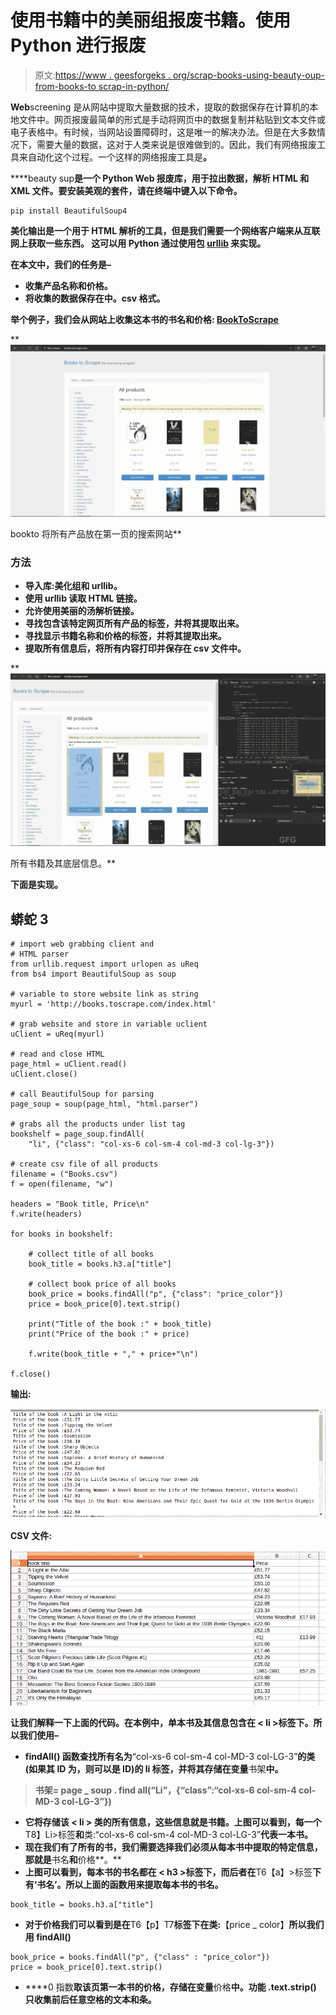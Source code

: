 # 使用书籍中的美丽组报废书籍。使用 Python 进行报废

> 原文:[https://www . geesforgeks . org/scrap-books-using-beauty-oup-from-books-to scrap-in-python/](https://www.geeksforgeeks.org/scrap-books-using-beautifulsoup-from-books-toscrape-in-python/)

**Web**screening 是从网站中提取大量数据的技术，提取的数据保存在计算机的本地文件中。网页报废最简单的形式是手动将网页中的数据复制并粘贴到文本文件或电子表格中。有时候，当网站设置障碍时，这是唯一的解决办法。但是在大多数情况下，需要大量的数据，这对于人类来说是很难做到的。因此，我们有网络报废工具来自动化这个过程。一个这样的网络报废工具是[](https://www.geeksforgeeks.org/implementing-web-scraping-python-beautiful-soup/)****。****

****beauty sup**是一个 Python Web 报废库，用于拉出数据，解析 HTML 和 XML 文件。要安装美观的套件，请在终端中键入以下命令。**

```
pip install BeautifulSoup4
```

**美化输出是一个用于 HTML 解析的工具，但是我们需要一个网络客户端来从互联网上获取一些东西。
这可以用 Python 通过使用包 [**urllib**](https://www.geeksforgeeks.org/python-urllib-module/) 来实现。**

**在本文中，我们的任务是–**

*   **收集产品名称和价格。**
*   **将收集的数据保存在中。csv 格式。**

**举个例子，我们会从网站上收集这本书的书名和价格: [BookToScrape](http://books.toscrape.com/)**

**![](img/00010e246f3dbf03f5fcde166ffc3337.png)

bookto 将所有产品放在第一页的搜索网站** 

### **方法**

*   **导入库:美化组和 urllib。**
*   **使用 urllib 读取 HTML 链接。**
*   **允许使用美丽的汤解析链接。**
*   **寻找包含该特定网页所有产品的标签，并将其提取出来。**
*   **寻找显示书籍名称和价格的标签，并将其提取出来。**
*   **提取所有信息后，将所有内容打印并保存在 csv 文件中。**

**![](img/1f7cc4618fd4f30c6f4e237437fc558b.png)

所有书籍及其底层信息。** 

**下面是实现。**

## **蟒蛇 3**

```
# import web grabbing client and
# HTML parser
from urllib.request import urlopen as uReq
from bs4 import BeautifulSoup as soup

# variable to store website link as string
myurl = 'http://books.toscrape.com/index.html'

# grab website and store in variable uclient
uClient = uReq(myurl)

# read and close HTML
page_html = uClient.read()
uClient.close()

# call BeautifulSoup for parsing
page_soup = soup(page_html, "html.parser")

# grabs all the products under list tag
bookshelf = page_soup.findAll(
    "li", {"class": "col-xs-6 col-sm-4 col-md-3 col-lg-3"})

# create csv file of all products
filename = ("Books.csv")
f = open(filename, "w")

headers = "Book title, Price\n"
f.write(headers)

for books in bookshelf:

    # collect title of all books
    book_title = books.h3.a["title"]

    # collect book price of all books
    book_price = books.findAll("p", {"class": "price_color"})
    price = book_price[0].text.strip()

    print("Title of the book :" + book_title)
    print("Price of the book :" + price)

    f.write(book_title + "," + price+"\n")

f.close()
```

****输出:****

**![](img/3e4652c582e07936fe2e32e25251d7d7.png)**

****CSV 文件:****

**![](img/73bd32f54b1112d85e9fea7c621b89ec.png)**

**让我们解释一下上面的代码。在本例中，单本书及其信息包含在 **< li >标签**下。所以我们使用–**

*   ****findAll()** 函数查找所有名为**“col-xs-6 col-sm-4 col-MD-3 col-LG-3”**的类(如果其 ID 为，则可以是 ID)的 li 标签，并将其存储在变量**书架**中。**

> **书架= page _ soup . find all(“Li”，{“class”:“col-xs-6 col-sm-4 col-MD-3 col-LG-3”})**

*   **它将存储该 **< li >** 类的所有信息，这些信息就是书籍。上图可以看到，每一个**T8】Li>标签**和**类:“col-xs-6 col-sm-4 col-MD-3 col-LG-3”**代表一本书。**
*   **现在我们有了所有的书，我们需要选择我们必须从每本书中提取的特定信息，那就是**书名**和**价格**。** 
*   **上图可以看到，每本书的书名都在 **< h3 >标签**下，而后者在**T6【a】>标签**下有‘书名’。所以上面的函数用来提取每本书的书名。**

```
book_title = books.h3.a["title"]
```

*   **对于价格我们可以看到是在**T6【p】T7**标签下在类:**【price _ color】**所以我们用 **findAll()****

```
book_price = books.findAll("p", {"class" : "price_color"})
price = book_price[0].text.strip()
```

*   ****0 指数**取该页第一本书的价格，存储在变量**价格**中。功能 **.text.strip()** 只收集前后任意空格的文本和条。**